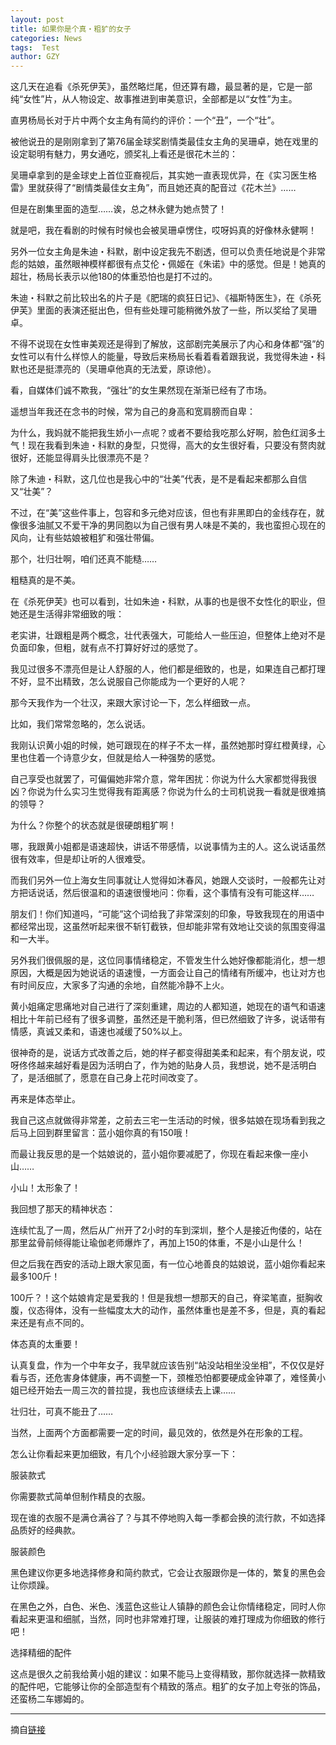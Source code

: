 ```yaml
---
layout: post
title: 如果你是个真・粗犷的女子
categories: News
tags:  Test
author: GZY
---
```


这几天在追看《杀死伊芙》，虽然略烂尾，但还算有趣，最显著的是，它是一部纯“女性”片，从人物设定、故事推进到审美意识，全部都是以“女性”为主。

直男杨局长对于片中两个女主角有简约的评价：一个“丑”，一个“壮”。

被他说丑的是刚刚拿到了第76届金球奖剧情类最佳女主角的吴珊卓，她在戏里的设定聪明有魅力，男女通吃，颁奖礼上看还是很花木兰的：

吴珊卓拿到的是金球史上首位亚裔视后，其实她一直表现优异，在《实习医生格雷》里就获得了“剧情类最佳女主角”，而且她还真的配音过《花木兰》……

但是在剧集里面的造型……诶，总之林永健为她点赞了！

就是吧，我在看剧的时候有时候也会被吴珊卓愣住，哎呀妈真的好像林永健啊！

另外一位女主角是朱迪・科默，剧中设定我先不剧透，但可以负责任地说是个非常彪的姑娘，虽然眼神模样都很有点艾伦・佩姬在《朱诺》中的感觉。但是！她真的超壮，杨局长表示以他180的体重恐怕也是打不过的。

朱迪・科默之前比较出名的片子是《肥瑞的疯狂日记》、《福斯特医生》，在《杀死伊芙》里面的表演还挺出色，但有些处理可能稍微外放了一些，所以奖给了吴珊卓。

不得不说现在女性审美观还是得到了解放，这部剧完美展示了内心和身体都“强”的女性可以有什么样惊人的能量，导致后来杨局长看着看着跟我说，我觉得朱迪・科默也还是挺漂亮的（吴珊卓他真的无法爱，原谅他）。

看，自媒体们诚不欺我，“强壮”的女生果然现在渐渐已经有了市场。

遥想当年我还在念书的时候，常为自己的身高和宽肩膀而自卑：

为什么，我妈就不能把我生娇小一点呢？或者不要给我吃那么好啊，脸色红润多土气！现在我看到朱迪・科默的身型，只觉得，高大的女生很好看，只要没有赘肉就很好，还能显得肩头比很漂亮不是？

除了朱迪・科默，这几位也是我心中的“壮美”代表，是不是看起来都那么自信又“壮美”？

不过，在“美”这些件事上，包容和多元绝对应该，但也有非黑即白的金线存在，就像很多油腻又不爱干净的男同胞以为自己很有男人味是不美的，我也蛮担心现在的风向，让有些姑娘被粗犷和强壮带偏。

那个，壮归壮啊，咱们还真不能糙……

粗糙真的是不美。

在《杀死伊芙》也可以看到，壮如朱迪・科默，从事的也是很不女性化的职业，但她还是生活得非常细致的哦：

老实讲，壮跟粗是两个概念，壮代表强大，可能给人一些压迫，但整体上绝对不是负面印象，但粗，就有点不打算好好过的感觉了。

我见过很多不漂亮但是让人舒服的人，他们都是细致的，也是，如果连自己都打理不好，显不出精致，怎么说服自己你能成为一个更好的人呢？

那今天我作为一个壮汉，来跟大家讨论一下，怎么样细致一点。

比如，我们常常忽略的，怎么说话。

我刚认识黄小姐的时候，她可跟现在的样子不太一样，虽然她那时穿红橙黄绿，心里也住着一个诗意少女，但就是给人一种强势的感觉。

自己享受也就罢了，可偏偏她非常介意，常年困扰：你说为什么大家都觉得我很凶？你说为什么实习生觉得我有距离感？你说为什么的士司机说我一看就是很难搞的领导？

为什么？你整个的状态就是很硬朗粗犷啊！

哪，我跟黄小姐都是语速超快，讲话不带感情，以说事情为主的人。这么说话虽然很有效率，但是却让听的人很难受。

而我们另外一位上海女生同事就让人觉得如沐春风，她跟人交谈时，一般都先让对方把话说话，然后很温和的语速很慢地问：你看，这个事情有没有可能这样……

朋友们！你们知道吗，“可能”这个词给我了非常深刻的印象，导致我现在的用语中都经常出现，这虽然听起来很不斩钉截铁，但却能非常有效地让交谈的氛围变得温和一大半。

另外我们很佩服的是，这位同事情绪稳定，不管发生什么她好像都能消化，想一想原因，大概是因为她说话的语速慢，一方面会让自己的情绪有所缓冲，也让对方也有时间反应，大家多了沟通的余地，自然能冷静不上火。

黄小姐痛定思痛地对自己进行了深刻重建，周边的人都知道，她现在的语气和语速相比十年前已经有了很多调整，虽然还是干脆利落，但已然细致了许多，说话带有情感，真诚又柔和，语速也减缓了50%以上。

很神奇的是，说话方式改善之后，她的样子都变得甜美柔和起来，有个朋友说，哎呀佟佟越来越好看是因为活明白了，作为她的贴身人员，我想说，她不是活明白了，是活细腻了，愿意在自己身上花时间改变了。

再来是体态举止。

我自己这点就做得非常差，之前去三宅一生活动的时候，很多姑娘在现场看到我之后马上回到群里留言：蓝小姐你真的有150哦！

而最让我反思的是一个姑娘说的，蓝小姐你要减肥了，你现在看起来像一座小山……

小山！太形象了！

我回想了那天的精神状态：

连续忙乱了一周，然后从广州开了2小时的车到深圳，整个人是接近佝偻的，站在那里盆骨前倾得能让瑜伽老师爆炸了，再加上150的体重，不是小山是什么！

但之后我在西安的活动上跟大家见面，有一位心地善良的姑娘说，蓝小姐你看起来最多100斤！

100斤？！这个姑娘肯定是爱我的！但是我想一想那天的自己，脊梁笔直，挺胸收腹，仪态得体，没有一些幅度太大的动作，虽然体重也是差不多，但是，真的看起来还是有点不同的。

体态真的太重要！

认真复盘，作为一个中年女子，我早就应该告别“站没站相坐没坐相”，不仅仅是好看与否，还危害身体健康，再不调整一下，颈椎恐怕都要硬成金钟罩了，难怪黄小姐已经开始去一周三次的普拉提，我也应该继续去上课……

壮归壮，可真不能丑了……

当然，上面两个方面都需要一定的时间，最见效的，依然是外在形象的工程。

怎么让你看起来更加细致，有几个小经验跟大家分享一下：

服装款式

你需要款式简单但制作精良的衣服。

现在谁的衣服不是满仓满谷了？与其不停地购入每一季都会换的流行款，不如选择品质好的经典款。

服装颜色

黑色建议你更多地选择修身和简约款式，它会让衣服跟你是一体的，繁复的黑色会让你烦躁。

在黑色之外，白色、米色、浅蓝色这些让人镇静的颜色会让你情绪稳定，同时人你看起来更温和细腻，当然，同时也非常难打理，让服装的难打理成为你细致的修行吧！

选择精细的配件

这点是很久之前我给黄小姐的建议：如果不能马上变得精致，那你就选择一款精致的配件吧，它能够让你的全部造型有个精致的落点。粗犷的女子加上夸张的饰品，还蛮杨二车娜姆的。

*****

摘自[链接](http://new.qq.com/omn/20190131/20190131A0DLY8.html)